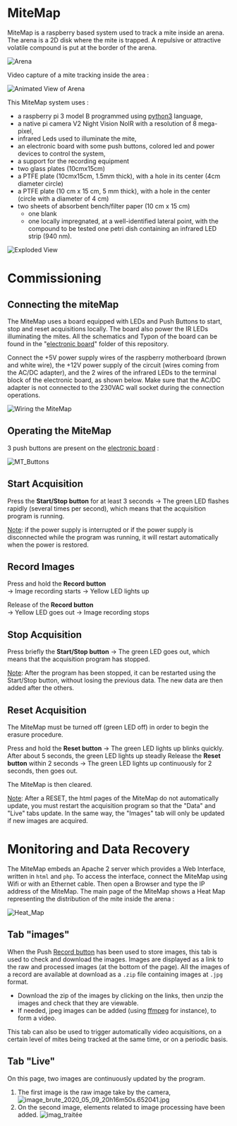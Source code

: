 # MiteMap
MiteMap is a raspberry based system used to track a mite inside an arena. The arena is a 2D disk where the mite is trapped. A repulsive or attractive volatile compound is put at the border of the arena.



![Arena](https://github.com/LR69/MiteMap/blob/master/schematics/arena_smple.png?raw=true)



Video capture of a mite tracking inside the area :

![Animated View of Arena](https://raw.githubusercontent.com/LR69/MiteMap/master/MT01_images_traitees2020_05_09_20h16m57s.gif)  



This MiteMap system uses :

- a raspberry pi 3 model B programmed using [python3](https://docs.python.org/3/) language,
- a native pi camera V2 Night Vision NoIR with a resolution of 8 mega-pixel,
- infrared Leds used to illuminate the mite,
- an electronic board with some push buttons, colored led and power devices to control the system,
- a support for the recording equipment 
- two glass plates (10cmx15cm)
- a PTFE plate (10cmx15cm, 1.5mm thick), with a hole in its center (4cm diameter circle)
- a PTFE plate (10 cm x 15 cm, 5 mm thick), with a hole in the center (circle with a diameter of 4 cm)
- two sheets of absorbent bench/filter paper (10 cm x 15 cm)
  - one blank
  - one locally impregnated, at a well-identified lateral point, with the compound to be tested
    one petri dish containing an infrared LED strip (940 nm).

![Exploded View](https://raw.githubusercontent.com/LR69/MiteMap/master/schematics/exploded_view.png)



# Commissioning

## Connecting the miteMap

The MiteMap uses a board equipped with LEDs and Push Buttons to start, stop and reset acquisitions locally. The board also power the IR LEDs illuminating the mites. All the schematics and Typon of the board can be found in the "[electronic board](https://github.com/LR69/MiteThru/tree/master/electronic%20board)" folder of this repository.

Connect the +5V power supply wires of the raspberry motherboard (brown and white wire), the +12V power supply of the circuit (wires coming from the AC/DC adapter), and the 2 wires of the infrared LEDs to the terminal block of the electronic board, as shown below. Make sure that the AC/DC adapter is not connected to the 230VAC wall socket during the connection operations.

![Wiring the MiteMap](https://raw.githubusercontent.com/LR69/MiteMap/master/images/MT01_images_traitees2020_05_09_20h16m57s.gif)



## Operating the MiteMap

3 push buttons are present on the [electronic board](https://github.com/LR69/MiteThru/tree/master/electronic%20board) :

![MT_Buttons](https://raw.githubusercontent.com/LR69/MiteThru/13ed3ae31b86cde93fee49e4570fd6415c4f30e0/images/MT_Buttons.svg)

## Start Acquisition 
Press the **<a name="start_BP">Start/Stop button</a>** for at least 3 seconds 
	→ The green LED flashes rapidly (several times per second), which means that the acquisition program is running.

<u>Note</u>: if the power supply is interrupted or if the power supply is disconnected while the program was running, it will restart automatically when the power is restored.

## Record Images

Press and hold the **<a name="record_BP"> Record button</a>**	
									→ Image recording starts
									→ Yellow LED lights up

Release of the **<a name="record_BP2"> Record button</a>**					
									→ Yellow LED goes out
									→ Image recording stops

## Stop Acquisition 

Press briefly the **<a name="start_BP2">Start/Stop button</a>** 
	→ The green LED goes out, which means that the acquisition program has stopped.

<u>Note</u>: After the program has been stopped, it can be restarted using the Start/Stop button, without losing the previous data. The new data are then added after the others.

## Reset Acquisition 

The MiteMap must be turned off (green LED off) in order to begin the erasure procedure.

Press and hold the **<a name="reset_BP">Reset button</a>** 
	→ The green LED lights up blinks quickly.
	After about 5 seconds, the green LED lights up steadly 
	Release the **<a name="reset_BP">Reset button</a>** within 2 seconds
		→  The green LED lights up continuously for 2 seconds, then goes out. 

The MiteMap is then cleared.

<u>Note</u>: After a RESET, the html pages of the MiteMap do not automatically update, you must restart the acquisition program so that the "Data" and "Live" tabs update. In the same way, the "Images" tab will only be updated if new images are acquired.

# Monitoring and Data Recovery

The MiteMap embeds an Apache 2 server which provides a Web Interface, written in `html` and `php`. To access the interface, connect the MiteMap using Wifi or with an Ethernet cable. Then open a Browser and type the IP address of the MiteMap. The main page of the MiteMap shows a Heat Map representing the distribution of the mite inside the arena :

![Heat_Map](https://raw.githubusercontent.com/LR69/MiteMap/master/images/MT01_carte_thermique_2020_05_08_19h12m09s.png)




## Tab "images"

When the Push  [Record button](#record_BP)	 has been used to store images, this tab is used to check and download the images. Images are displayed as a link to the raw and processed images (at the bottom of the page). All the images of a record are available at download as a `.zip` file containing images at `.jpg` format. 

- Download the zip of the images by clicking on the links, then unzip the images and check that they are viewable. 
- If needed, jpeg images can be added (using [ffmpeg](https://www.ffmpeg.org/) for instance), to form a video. 

This tab can also be used to trigger automatically video acquisitions, on a certain level of mites being tracked at the same time, or on a periodic basis.

## Tab "Live"

On this page, two images are continuously updated by the program. 

1. The first image is the raw image take by the camera,
    ![image_brute_2020_05_09_20h16m50s.652041.jpg](https://github.com/LR69/MiteMap/blob/master/images/image_brute_2020_05_09_20h16m50s.652041.jpg?raw=true)
2. On the second image, elements related to image processing have been added.
   ![imag_traitée](https://raw.githubusercontent.com/LR69/MiteMap/master/images/image_traitee_2020_05_09_20h16m50s.652041.jpg)

